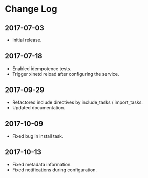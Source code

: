 # Change Log

## 2017-07-03

- Initial release.

## 2017-07-18

- Enabled idempotence tests.
- Trigger xinetd reload after configuring the service.

## 2017-09-29

- Refactored include directives by include_tasks / import_tasks.
- Updated documentation.

## 2017-10-09

- Fixed bug in install task.

## 2017-10-13

- Fixed metadata information.
- Fixed notifications during configuration.

